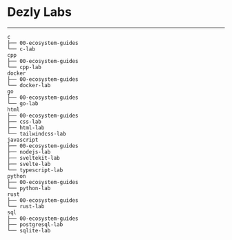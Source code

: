 # Dezly Labs
_______________________________________________________________________________

```
c
├── 00-ecosystem-guides
└── c-lab
cpp
├── 00-ecosystem-guides
└── cpp-lab
docker
├── 00-ecosystem-guides
└── docker-lab
go
├── 00-ecosystem-guides
└── go-lab
html
├── 00-ecosystem-guides
├── css-lab
├── html-lab
└── tailwindcss-lab
javascript
├── 00-ecosystem-guides
├── nodejs-lab
├── sveltekit-lab
├── svelte-lab
└── typescript-lab
python
├── 00-ecosystem-guides
└── python-lab
rust
├── 00-ecosystem-guides
└── rust-lab
sql
├── 00-ecosystem-guides
├── postgresql-lab
└── sqlite-lab
```
